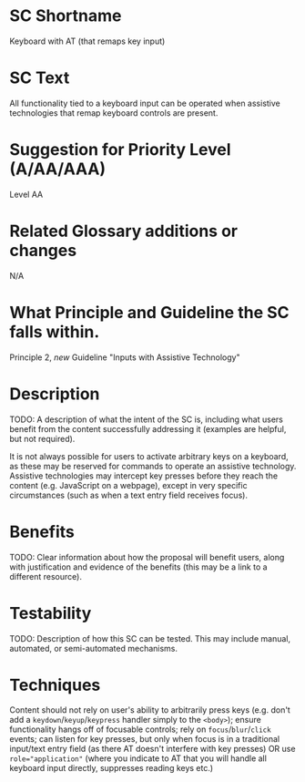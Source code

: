 # SC Shortname

Keyboard with AT (that remaps key input)

# SC Text

All functionality tied to a keyboard input can be operated when assistive technologies that remap keyboard controls are present.

# Suggestion for Priority Level (A/AA/AAA)

Level AA

# Related Glossary additions or changes

N/A

# What Principle and Guideline the SC falls within.

Principle 2, *new* Guideline "Inputs with Assistive Technology"

# Description

TODO: A description of what the intent of the SC is, including what users benefit from the content successfully addressing it (examples are helpful, but not required).

It is not always possible for users to activate arbitrary keys on a keyboard, as these may be reserved for commands to operate an assistive technology. Assistive technologies may intercept key presses before they reach the content (e.g. JavaScript on a webpage), except in very specific circumstances (such as when a text entry field receives focus).

# Benefits

TODO: Clear information about how the proposal will benefit users, along with justification and evidence of the benefits (this may be a link to a different resource).

# Testability

TODO: Description of how this SC can be tested. This may include manual, automated, or semi-automated mechanisms.

# Techniques

Content should not rely on user's ability to arbitrarily press keys (e.g. don't add a `keydown`/`keyup`/`keypress` handler simply to the `<body>`); ensure functionality hangs off of focusable controls; rely on `focus`/`blur`/`click` events; can listen for key presses, but only when focus is in a traditional input/text entry field (as there AT doesn't interfere with key presses) OR use `role="application"` (where you indicate to AT that you will handle all keyboard input directly, suppresses reading keys etc.)